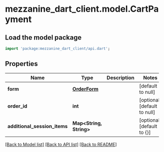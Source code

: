 # mezzanine_dart_client.model.CartPayment

## Load the model package
```dart
import 'package:mezzanine_dart_client/api.dart';
```

## Properties
Name | Type | Description | Notes
------------ | ------------- | ------------- | -------------
**form** | [**OrderForm**](OrderForm.md) |  | [default to null]
**order_id** | **int** |  | [optional] [default to null]
**additional_session_items** | **Map&lt;String, String&gt;** |  | [optional] [default to {}]

[[Back to Model list]](../README.md#documentation-for-models) [[Back to API list]](../README.md#documentation-for-api-endpoints) [[Back to README]](../README.md)


